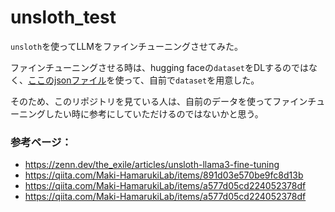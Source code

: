 # unsloth_test
`unsloth`を使ってLLMをファインチューニングさせてみた。

ファインチューニングさせる時は、hugging faceの`dataset`をDLするのではなく、[ここのjsonファイル](https://github.com/the-exile-110/unsloth-llama3-fine-tuning/blob/main/dataset.json)を使って、自前で`dataset`を用意した。

そのため、このリポジトリを見ている人は、自前のデータを使ってファインチューニングしたい時に参考にしていただけるのではないかと思う。


### 参考ページ：
- https://zenn.dev/the_exile/articles/unsloth-llama3-fine-tuning
- https://qiita.com/Maki-HamarukiLab/items/891d03e570be9fc8d13b
- https://qiita.com/Maki-HamarukiLab/items/a577d05cd224052378df
- https://qiita.com/Maki-HamarukiLab/items/a577d05cd224052378df